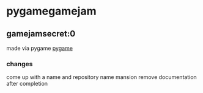 # pygamegamejam
## gamejamsecret:0
made via pygame [pygame](https://www.pygame.org)
### changes
come up with a name and repository name mansion remove documentation after completion
